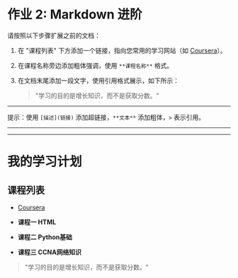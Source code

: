 # 作业 2: Markdown 进阶

请按照以下步骤扩展之前的文档：

1. 在 "课程列表" 下方添加一个链接，指向您常用的学习网站（如 [Coursera](https://www.coursera.org)）。
2. 在课程名称旁边添加粗体强调，使用 `**课程名称**` 格式。
3. 在文档末尾添加一段文字，使用引用格式展示，如下所示：

   > "学习的目的是增长知识，而不是获取分数。"

---

提示：使用 `[描述](链接)` 添加超链接，`**文本**` 添加粗体，`>` 表示引用。

---
---

# 我的学习计划

## 课程列表

- [Coursera](https://www.coursera.org)

- **课程一 HTML**
- **课程二 Python基础**
- **课程三 CCNA网络知识**

> "学习的目的是增长知识，而不是获取分数。"